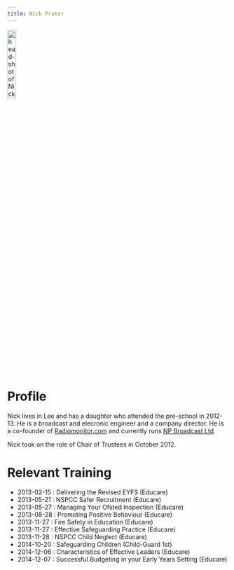 ```yaml
---
title: Nick Prater
---
```


<img src="/trustees/20140630-Nick_Prater-head-scale.JPG" width="20%" alt="head-shot of Nick Prater" />

# Profile #

Nick lives in Lee and has a daughter who attended the pre-school in 2012-13. He is a 
broadcast and elecronic engineer and a company director. He is a co-founder of 
[Radiomonitor.com](http://radiomonitor.com) and currently runs [NP Broadcast Ltd](http://www.npbroadcast.com).

Nick took on the role of Chair of Trustees in October 2012.

# Relevant Training #
* 2013-02-15 : Delivering the Revised EYFS (Educare)
* 2013-05-21 : NSPCC Safer Recruitment (Educare)
* 2013-05-27 : Managing Your Ofsted Inspection (Educare)
* 2013-08-28 : Promoting Positive Behaviour (Educare)
* 2013-11-27 : Fire Safety in Education (Educare)
* 2013-11-27 : Effective Safeguarding Practice (Educare)
* 2013-11-28 : NSPCC Child Neglect (Educare)
* 2014-10-20 : Safeguarding Children (Child-Guard 1st)
* 2014-12-06 : Characteristics of Effective Leaders (Educare)
* 2014-12-07 : Successful Budgeting in your Early Years Setting (Educare)
